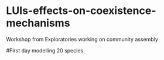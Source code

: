 # LUIs-effects-on-coexistence-mechanisms
Workshop from Exploratories working on community assembly

#First day modelling 20 species 
